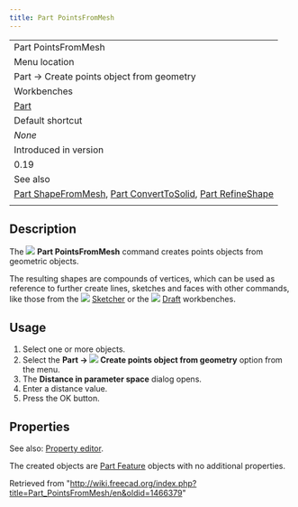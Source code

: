 ```yaml
---
title: Part PointsFromMesh
---
```


|                                                                                                                                                                                   |
| --------------------------------------------------------------------------------------------------------------------------------------------------------------------------------- |
| Part PointsFromMesh‎                                                                                                                                                              |
| Menu location                                                                                                                                                                     |
| Part → Create points object from geometry                                                                                                                                         |
| Workbenches                                                                                                                                                                       |
| [Part](/Part_Workbench "Part Workbench")                                                                                                                                          |
| Default shortcut                                                                                                                                                                  |
| _None_                                                                                                                                                                            |
| Introduced in version                                                                                                                                                             |
| 0.19                                                                                                                                                                              |
| See also                                                                                                                                                                          |
| [Part ShapeFromMesh](/Part_ShapeFromMesh "Part ShapeFromMesh"), [Part ConvertToSolid](/Part_MakeSolid "Part MakeSolid"), [Part RefineShape](/Part_RefineShape "Part RefineShape") |
|                                                                                                                                                                                   |

## Description

The ![](/images/Part_PointsFromMesh.svg) **Part PointsFromMesh** command creates points objects from geometric objects.

The resulting shapes are compounds of vertices, which can be used as reference to further create lines, sketches and faces with other commands, like those from the ![](/images/Workbench_Sketcher.svg) [Sketcher](/Sketcher_Workbench "Sketcher Workbench") or the ![](/images/Workbench_Draft.svg) [Draft](/Draft_Workbench "Draft Workbench") workbenches.

## Usage

1. Select one or more objects.
2. Select the **Part → ![](/images/Part_PointsFromMesh.svg) Create points object from geometry** option from the menu.
3. The **Distance in parameter space** dialog opens.
4. Enter a distance value.
5. Press the OK button.

## Properties

See also: [Property editor](/Property_editor "Property editor").

The created objects are [Part Feature](/Part_Feature "Part Feature") objects with no additional properties.

Retrieved from "<http://wiki.freecad.org/index.php?title=Part_PointsFromMesh/en&oldid=1466379>"
